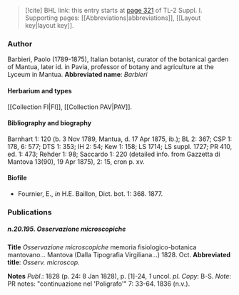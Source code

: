 > [!cite] BHL link: this entry starts at [page 321](https://www.biodiversitylibrary.org/page/33265048) of TL-2 Suppl. I.
> Supporting pages: [[Abbreviations|abbreviations]], [[Layout key|layout key]].

### Author

Barbieri, Paolo (1789-1875), Italian botanist, curator of the botanical garden of Mantua, later id. in Pavia, professor of botany and agriculture at the Lyceum in Mantua. 
**Abbreviated name**: *Barbieri*

#### Herbarium and types

[[Collection FI|FI]], [[Collection PAV|PAV]].

#### Bibliography and biography

Barnhart 1: 120 (b. 3 Nov 1789, Mantua, d. 17 Apr 1875, ib.); BL 2: 367; CSP 1: 178, 6: 577; DTS 1: 353; IH 2: 54; Kew 1: 158; LS 1714; LS suppl. 1727; PR 410, ed. 1: 473; Rehder 1: 98; Saccardo 1: 220 (detailed info. from Gazzetta di Mantova 13(90), 19 Apr 1875), 2: 15, cron p. xv.

#### Biofile

- Fournier, E., *in* H.E. Baillon, Dict. bot. 1: 368. 1877.

### Publications

##### n.20.195. Osservazione microscopiche

**Title**
*Osservazione microscopiche* memoria fisiologico-botanica mantovano... Mantova (Dalla Tipografia Virgiliana...) 1828. Oct.
**Abbreviated title**: *Osserv. microscop.*

**Notes**
*Publ*.: 1828 (p. 24: 8 Jan 1828), p. \[1\]-24, *1* uncol. *pl*. *Copy*: B-S.
*Note*: PR notes: "continuazione nel 'Poligrafo'" 7: 33-64. 1836 (n.v.).

